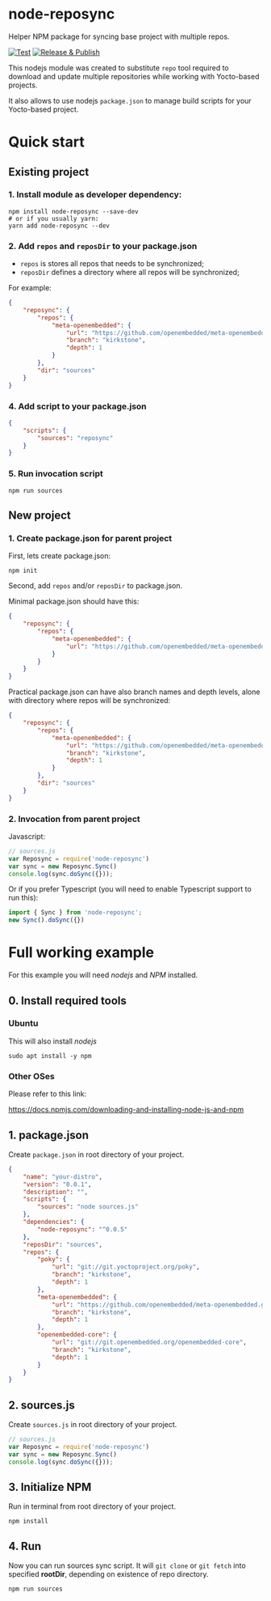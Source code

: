 # node-reposync

Helper NPM package for syncing base project with multiple repos.

[![Test](https://github.com/xorde-labs/node-reposync/actions/workflows/test.yml/badge.svg)](https://github.com/xorde-labs/node-reposync/actions/workflows/test.yml)
[![Release & Publish](https://github.com/xorde-labs/node-reposync/actions/workflows/publish.yml/badge.svg)](https://github.com/xorde-labs/node-reposync/actions/workflows/publish.yml)

This nodejs module was created to substitute `repo` tool required to download and update multiple repositories while working with Yocto-based projects.

It also allows to use nodejs `package.json` to manage build scripts for your Yocto-based project. 

# Quick start

## Existing project

### 1. Install module as developer dependency:

```shell
npm install node-reposync --save-dev
# or if you usually yarn:
yarn add node-reposync --dev
```

### 2. Add `repos` and `reposDir` to your **package.json**

- `repos` is stores all repos that needs to be synchronized;
- `reposDir` defines a directory where all repos will be synchronized;

For example:

```json
{
    "reposync": {
		"repos": {
			"meta-openembedded": {
				"url": "https://github.com/openembedded/meta-openembedded.git",
				"branch": "kirkstone",
				"depth": 1
			}
		},
		"dir": "sources"
    }
}
```

### 4. Add script to your package.json

```json
{
    "scripts": {
        "sources": "reposync"
    }
}
```

### 5. Run invocation script

```shell
npm run sources
```

## New project

### 1. Create **package.json** for parent project

First, lets create package.json:

```shell
npm init
```

Second, add `repos` and/or `reposDir` to package.json. 

Minimal package.json should have this:

```json
{
	"reposync": {
		"repos": {
			"meta-openembedded": {
				"url": "https://github.com/openembedded/meta-openembedded.git"
			}
		}
	}
}
```

Practical package.json can have also branch names and depth levels, alone with directory where repos will be synchronized:

```json
{
	"reposync": {
		"repos": {
			"meta-openembedded": {
				"url": "https://github.com/openembedded/meta-openembedded.git",
				"branch": "kirkstone",
				"depth": 1
			}
		},
		"dir": "sources"
	}
}
```

### 2. Invocation from parent project

Javascript: 
```javascript
// sources.js
var Reposync = require('node-reposync')
var sync = new Reposync.Sync()
console.log(sync.doSync({}));
```

Or if you prefer Typescript (you will need to enable Typescript support to run this):
```typescript
import { Sync } from 'node-reposync';
new Sync().doSync({})
```

# Full working example

For this example you will need _nodejs_ and _NPM_ installed.

## 0. Install required tools

### Ubuntu

This will also install _nodejs_

```shell
sudo apt install -y npm
```

### Other OSes

Please refer to this link:

https://docs.npmjs.com/downloading-and-installing-node-js-and-npm

## 1. package.json

Create `package.json` in root directory of your project.

```json
{
    "name": "your-distro",
    "version": "0.0.1",
    "description": "",
    "scripts": {
        "sources": "node sources.js"
    },
    "dependencies": {
        "node-reposync": "^0.0.5"
    },
    "reposDir": "sources",
    "repos": {
        "poky": {
            "url": "git://git.yoctoproject.org/poky",
            "branch": "kirkstone",
            "depth": 1
        },
        "meta-openembedded": {
            "url": "https://github.com/openembedded/meta-openembedded.git",
            "branch": "kirkstone",
            "depth": 1
        },
        "openembedded-core": {
            "url": "git://git.openembedded.org/openembedded-core",
            "branch": "kirkstone",
            "depth": 1
        }
    }
}
```

## 2. sources.js

Create `sources.js` in root directory of your project.

```javascript
// sources.js
var Reposync = require('node-reposync')
var sync = new Reposync.Sync()
console.log(sync.doSync({}));
```

## 3. Initialize NPM

Run in terminal from root directory of your project.

```shell
npm install
```

## 4. Run

Now you can run sources sync script.
It will `git clone` or `git fetch` into specified **rootDir**, depending on existence of repo directory.

```shell
npm run sources
```
